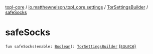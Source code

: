 [topl-core](../../index.md) / [io.matthewnelson.topl_core.settings](../index.md) / [TorSettingsBuilder](index.md) / [safeSocks](./safe-socks.md)

# safeSocks

`fun safeSocks(enable: `[`Boolean`](https://kotlinlang.org/api/latest/jvm/stdlib/kotlin/-boolean/index.html)`): `[`TorSettingsBuilder`](index.md) [(source)](https://github.com/05nelsonm/TorOnionProxyLibrary-Android/blob/master/topl-core/src/main/java/io/matthewnelson/topl_core/settings/TorSettingsBuilder.kt#L632)